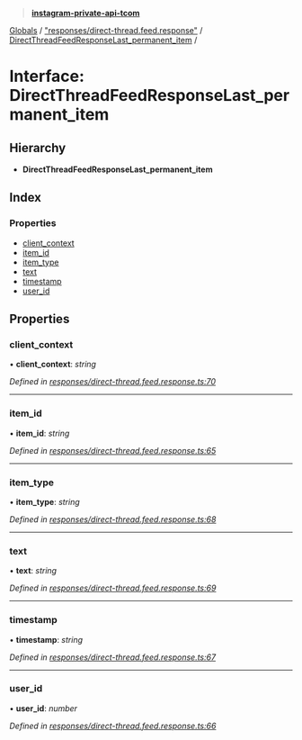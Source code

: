 > **[instagram-private-api-tcom](../README.md)**

[Globals](../README.md) / ["responses/direct-thread.feed.response"](../modules/_responses_direct_thread_feed_response_.md) / [DirectThreadFeedResponseLast_permanent_item](_responses_direct_thread_feed_response_.directthreadfeedresponselast_permanent_item.md) /

# Interface: DirectThreadFeedResponseLast_permanent_item

## Hierarchy

* **DirectThreadFeedResponseLast_permanent_item**

## Index

### Properties

* [client_context](_responses_direct_thread_feed_response_.directthreadfeedresponselast_permanent_item.md#client_context)
* [item_id](_responses_direct_thread_feed_response_.directthreadfeedresponselast_permanent_item.md#item_id)
* [item_type](_responses_direct_thread_feed_response_.directthreadfeedresponselast_permanent_item.md#item_type)
* [text](_responses_direct_thread_feed_response_.directthreadfeedresponselast_permanent_item.md#text)
* [timestamp](_responses_direct_thread_feed_response_.directthreadfeedresponselast_permanent_item.md#timestamp)
* [user_id](_responses_direct_thread_feed_response_.directthreadfeedresponselast_permanent_item.md#user_id)

## Properties

###  client_context

• **client_context**: *string*

*Defined in [responses/direct-thread.feed.response.ts:70](https://github.com/cuonglnhust/instagram-private-api-tcom/blob/3e16058/src/responses/direct-thread.feed.response.ts#L70)*

___

###  item_id

• **item_id**: *string*

*Defined in [responses/direct-thread.feed.response.ts:65](https://github.com/cuonglnhust/instagram-private-api-tcom/blob/3e16058/src/responses/direct-thread.feed.response.ts#L65)*

___

###  item_type

• **item_type**: *string*

*Defined in [responses/direct-thread.feed.response.ts:68](https://github.com/cuonglnhust/instagram-private-api-tcom/blob/3e16058/src/responses/direct-thread.feed.response.ts#L68)*

___

###  text

• **text**: *string*

*Defined in [responses/direct-thread.feed.response.ts:69](https://github.com/cuonglnhust/instagram-private-api-tcom/blob/3e16058/src/responses/direct-thread.feed.response.ts#L69)*

___

###  timestamp

• **timestamp**: *string*

*Defined in [responses/direct-thread.feed.response.ts:67](https://github.com/cuonglnhust/instagram-private-api-tcom/blob/3e16058/src/responses/direct-thread.feed.response.ts#L67)*

___

###  user_id

• **user_id**: *number*

*Defined in [responses/direct-thread.feed.response.ts:66](https://github.com/cuonglnhust/instagram-private-api-tcom/blob/3e16058/src/responses/direct-thread.feed.response.ts#L66)*